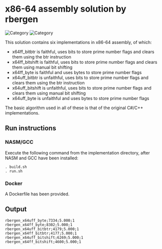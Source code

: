 # x86-64 assembly solution by rbergen

![Category](https://img.shields.io/badge/Category-faithful-green)
![Category](https://img.shields.io/badge/Category-unfaithful-yellowgreen)

This solution contains six implementations in x86-64 assembly, of which:
* x64ff_bitbtr is faithful, uses bits to store prime number flags and clears them using the btr instruction
* x64ff_bitshift is faithful, uses bits to store prime number flags and clears them using manual bit shifting
* x64ff_byte is faithful and uses bytes to store prime number flags 
* x64uff_bitbtr is unfaithful, uses bits to store prime number flags and clears them using the btr instruction
* x64uff_bitshift is unfaithful, uses bits to store prime number flags and clears them using manual bit shifting
* x64uff_byte is unfaithful and uses bytes to store prime number flags 

The basic algorithm used in all of these is that of the original C#/C++ implementations.

## Run instructions

### NASM/GCC
Execute the following command from the implementation directory, after NASM and GCC have been installed:
```
. build.sh
. run.sh
```

### Docker
A Dockerfile has been provided.

## Output
```
rbergen_x64uff_byte;7334;5.000;1
rbergen_x64ff_byte;8302;5.000;1
rbergen_x64uff_bitbtr;4179;5.000;1
rbergen_x64ff_bitbtr;4177;5.000;1
rbergen_x64uff_bitshift;6269;5.000;1
rbergen_x64ff_bitshift;4600;5.000;1
```